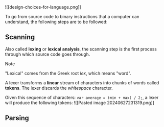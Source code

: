 ![[design-choices-for-language.png]]

To go from source code to binary instructions that a computer can understand, the following steps are to be followed:

## Scanning
Also called **lexing** or **lexical analysis**, the scanning step is the first process through which source code goes through.

>[!note]
>"Lexical" comes from the Greek root *lex*, which means "word".
>

A lexer transforms a **linear** stream of characters into chunks of words called **tokens**. The lexer discards the *whitespace* character.

Given this sequence of characters: `var average = (min + max) / 2;`, a lexer will produce the following tokens:
![[Pasted image 20240627231319.png]]

## Parsing
